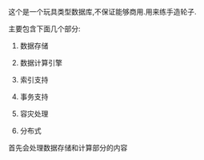 
这个是一个玩具类型数据库,不保证能够商用.用来练手造轮子.

主要包含下面几个部分:
1. 数据存储

2. 数据计算引擎

3. 索引支持

4. 事务支持

5. 容灾处理

6. 分布式

首先会处理数据存储和计算部分的内容